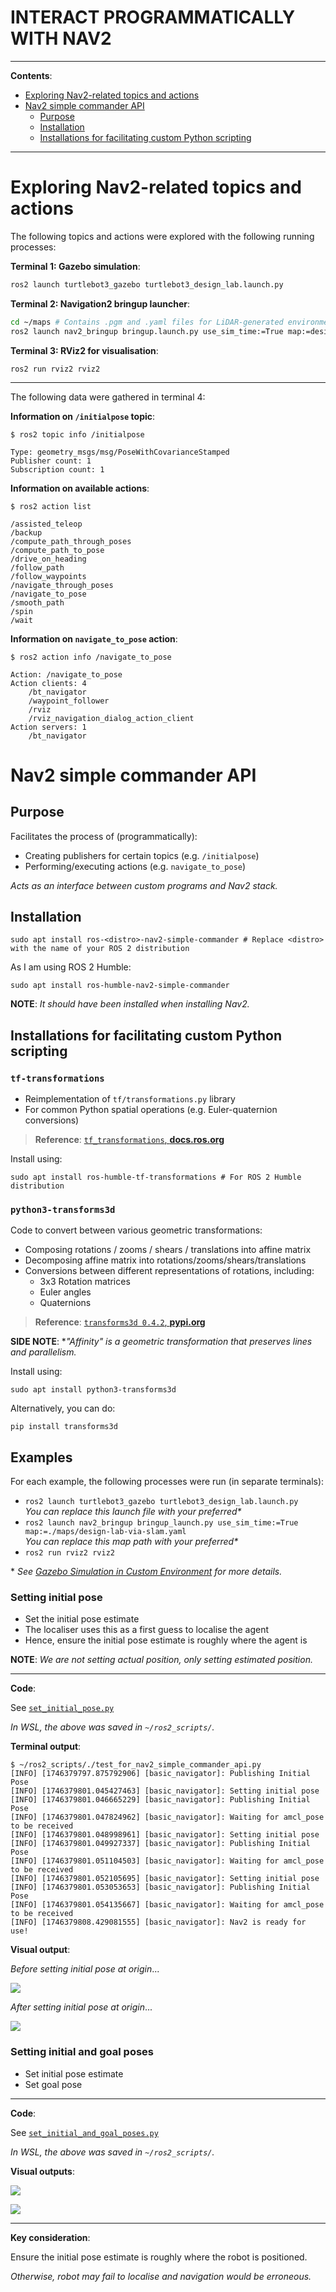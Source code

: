 <h1>INTERACT PROGRAMMATICALLY WITH NAV2</h1>

---

**Contents**:

- [Exploring Nav2-related topics and actions](#exploring-nav2-related-topics-and-actions)
- [Nav2 simple commander API](#nav2-simple-commander-api)
	- [Purpose](#purpose)
	- [Installation](#installation)
	- [Installations for facilitating custom Python scripting](#installations-for-facilitating-custom-python-scripting)

---

# Exploring Nav2-related topics and actions
The following topics and actions were explored with the following running processes:

**Terminal 1: Gazebo simulation**:

```sh
ros2 launch turtlebot3_gazebo turtlebot3_design_lab.launch.py
```

**Terminal 2: Navigation2 bringup launcher**:

```sh
cd ~/maps # Contains .pgm and .yaml files for LiDAR-generated environment maps
ros2 launch nav2_bringup bringup.launch.py use_sim_time:=True map:=design-lab-via-slam.yaml
```

**Terminal 3: RViz2 for visualisation**:

```
ros2 run rviz2 rviz2
```

---

The following data were gathered in terminal 4:

**Information on `/initialpose` topic**:

```
$ ros2 topic info /initialpose

Type: geometry_msgs/msg/PoseWithCovarianceStamped
Publisher count: 1
Subscription count: 1
```

**Information on available actions**:

```
$ ros2 action list

/assisted_teleop
/backup
/compute_path_through_poses
/compute_path_to_pose
/drive_on_heading
/follow_path
/follow_waypoints
/navigate_through_poses
/navigate_to_pose
/smooth_path
/spin
/wait
```

**Information on `navigate_to_pose` action**:

```
$ ros2 action info /navigate_to_pose

Action: /navigate_to_pose
Action clients: 4
    /bt_navigator
    /waypoint_follower
    /rviz
    /rviz_navigation_dialog_action_client
Action servers: 1
    /bt_navigator
```

# Nav2 simple commander API
## Purpose
Facilitates the process of (programmatically):

- Creating publishers for certain topics (e.g. `/initialpose`)
- Performing/executing actions (e.g. `navigate_to_pose`)

*Acts as an interface between custom programs and Nav2 stack.*

## Installation
```
sudo apt install ros-<distro>-nav2-simple-commander # Replace <distro> with the name of your ROS 2 distribution
```

As I am using ROS 2 Humble:

```
sudo apt install ros-humble-nav2-simple-commander
```

**NOTE**: *It should have been installed when installing Nav2.*

## Installations for facilitating custom Python scripting
### `tf-transformations`
- Reimplementation of `tf/transformations.py` library
- For common Python spatial operations (e.g. Euler-quaternion conversions)
 
> **Reference**: [`tf_transformations`, **docs.ros.org**](https://docs.ros.org/en/ros2_packages/humble/api/tf_transformations/)

Install using:

```
sudo apt install ros-humble-tf-transformations # For ROS 2 Humble distribution
```

### `python3-transforms3d`
Code to convert between various geometric transformations:

- Composing rotations / zooms / shears / translations into affine matrix
- Decomposing affine matrix into rotations/zooms/shears/translations
- Conversions between different representations of rotations, including:
	- 3x3 Rotation matrices
	- Euler angles
	- Quaternions

> **Reference**: [`transforms3d 0.4.2`, **pypi.org**](https://pypi.org/project/transforms3d/)

**SIDE NOTE**: **"Affinity" is a geometric transformation that preserves lines and parallelism.*

Install using:

```
sudo apt install python3-transforms3d
```

Alternatively, you can do:

```
pip install transforms3d
```

## Examples
For each example, the following processes were run (in separate terminals):

- `ros2 launch turtlebot3_gazebo turtlebot3_design_lab.launch.py` <br> *You can replace this launch file with your preferred\**
- `ros2 launch nav2_bringup bringup_launch.py use_sim_time:=True map:=./maps/design-lab-via-slam.yaml` <br> *You can replace this map path with your preferred\**
- `ros2 run rviz2 rviz2`

\* *See [Gazebo Simulation in Custom Environment](./gazebo-simulation-in-custom-environment_using_turtlebot3.md) for more details.*

### Setting initial pose
- Set the initial pose estimate
- The localiser uses this as a first guess to localise the agent
- Hence, ensure the initial pose estimate is roughly where the agent is

**NOTE**: *We are not setting actual position, only setting estimated position.*

---

**Code**:

See [`set_initial_pose.py`](../scripts/set_initial_pose.py)

*In WSL, the above was saved in `~/ros2_scripts/`.*

**Terminal output**:

```
$ ~/ros2_scripts/./test_for_nav2_simple_commander_api.py
[INFO] [1746379797.875792906] [basic_navigator]: Publishing Initial Pose
[INFO] [1746379801.045427463] [basic_navigator]: Setting initial pose
[INFO] [1746379801.046665229] [basic_navigator]: Publishing Initial Pose
[INFO] [1746379801.047824962] [basic_navigator]: Waiting for amcl_pose to be received
[INFO] [1746379801.048998961] [basic_navigator]: Setting initial pose
[INFO] [1746379801.049927337] [basic_navigator]: Publishing Initial Pose
[INFO] [1746379801.051104503] [basic_navigator]: Waiting for amcl_pose to be received
[INFO] [1746379801.052105695] [basic_navigator]: Setting initial pose
[INFO] [1746379801.053053653] [basic_navigator]: Publishing Initial Pose
[INFO] [1746379801.054135667] [basic_navigator]: Waiting for amcl_pose to be received
[INFO] [1746379808.429081555] [basic_navigator]: Nav2 is ready for use!
```

**Visual output**:

*Before setting initial pose at origin*...

![](../media/before-setting-initial-pose-at-origin.png)

*After setting initial pose at origin*...

![](../media/after-setting-initial-pose-at-origin.png)

### Setting initial and goal poses
- Set initial pose estimate
- Set goal pose

---

**Code**:

See [`set_initial_and_goal_poses.py`](../scripts/set_initial_and_goal_poses.py)

*In WSL, the above was saved in `~/ros2_scripts/`.*

**Visual outputs**:

![](../media/navigation-after-setting-initial-and-goal-poses--1.png)

![](../media/navigation-after-setting-initial-and-goal-poses--2.png)

---

**Key consideration**:

Ensure the initial pose estimate is roughly where the robot is positioned.

*Otherwise, robot may fail to localise and navigation would be erroneous.*